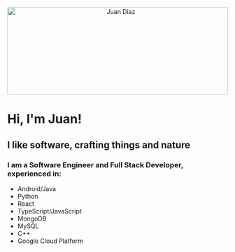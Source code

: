 <p align="center">
  <a target="blank"><img src="https://media.licdn.com/dms/image/C4E16AQFliazEvSYEnQ/profile-displaybackgroundimage-shrink_350_1400/0/1633797164395?e=1711584000&v=beta&t=4qJjnGU2RoY9eVAkq7-s5SgiGTDghwlll_oAebLarJ4" width="100%" height="200" alt="Juan Diaz" /></a>
</p>

# Hi, I'm Juan!
## I like software, crafting things and nature
### I am a Software Engineer and Full Stack Developer, experienced in:

- Android/Java
- Python
- React
- TypeScript/JavaScript
- MongoDB
- MySQL
- C++
- Google Cloud Platform

